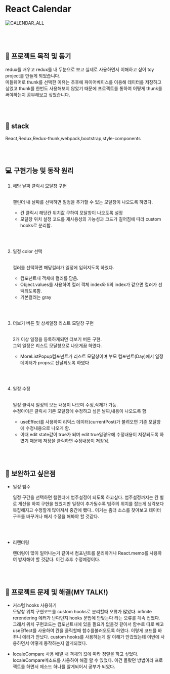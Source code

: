 <br>
<br>

# React Calendar

![CALENDAR_ALL](https://user-images.githubusercontent.com/28029685/134292930-ea7d80b2-72e0-4210-a919-8f76181d9a0e.gif)
<br>
<br>
<br>
<br>

## &#127912; 프로젝트 목적 및 동기

redux를 배우고 redux를 내 두눈으로 보고 실제로 사용하면서 이해하고 싶어 toy project를 만들게 되었습니다. </br>
미들웨어로 thunk를 선택한 이유는 추후에 파이어베이스를 이용해 데이터를 저장하고 싶었고 thunk를 한번도 사용해보지 않았기 때문에 프로젝트를 통하여 어떻게 thunk를 써야하는지 공부해보고 싶었습니다.

<br>
<br>

## 👀 stack

React,Redux,Redux-thunk,webpack,bootstrap,style-components

<br>
<br>

## 💻 구현기능 및 동작 원리

1. 해당 날짜 클릭시 모달창 구현</br></br>

   캘린더 내 날짜를 선택하면 일정을 추가할 수 있는 모달창이 나오도록 하였다.

   - 칸 클릭시 해당칸 위치값 구하여 모달창이 나오도록 설정
   - 모달창 위치 설정 코드를 재사용성의 가능성과 코드가 길어짐에 따라 custom hooks로 분리함.

<br>
<br>

2. 일정 color 선택</br></br>

   컬러를 선택하면 해당컬러가 일정에 입혀지도록 하였다.

   - 컴포넌트내 객체에 컬러를 담음.
   - Object.values를 사용하여 컬러 객체 index와 li의 index가 같으면 컬러가 선택되도록함.
   - 기본컬러는 gray

<br>
<br>

3. 더보기 버튼 및 상세일정 리스트 모달창 구현</br></br>

   2개 이상 일정을 등록하게되면 더보기 버튼 구현. </br>
   그외 일정은 리스트 모달창으로 나오게끔 하였다.

   - MoreListPopup컴포넌트가 리스트 모달창이며 부모 컴포넌트(Day)에서 일정 데이터가 props로 전달되도록 하였다

<br>
<br>

4. 일정 수정</br></br>

   일정 클릭시 일정의 모든 내용이 나오며 수정,삭제가 가능. </br>
   수정아이콘 클릭시 기존 모달창에 수정하고 싶은 날짜,내용이 나오도록 함

   - useEffect를 사용하여 리덕스 데이터(currentPost)가 불려오면 기존 모달창에 수정내용으로 나오게 함.
   - 이때 edit state값이 true가 되며 edit true일경우에 수정내용이 저장되도록 하였기 때문에 저장을 클릭하면 수정내용이 저장됨.

<br>
<br>

## 🔨 보완하고 싶은점

- 일정 범주</br>

  일정 구간을 선택하면 캘린더에 범주설정이 되도록 하고싶다.
  범주설정까지는 칸 별로 계산을 하여 구현을 했었지만 일정이 추가될수록 범주의 위치를 잡는게 생각보다 복잡해지고 수정할게 많아져서 중간에 뺐다..
  이거는 좀더 소스를 찾아보고 데이터구조를 바꾸거나 해서 수정을 해봐야 할 것같다.

  <br>
  <br>

- 리렌더링

  렌더링이 많이 일어나는거 같아서 컴포넌트를 분리하거나 React.memo를 사용하여 방지해야 할 것같다.
  이건 추후 수정예정이다.

<br>
<br>

## 🤷 프로젝트 문제 및 해결(MY TALK!)

- 커스텀 hooks 사용하기 </br>
  모달창 위치 구현코드를 custom hooks로 분리할때 오류가 많았다. infinite rerendering 에러가 난다던지 hooks 문법에 안맞는다 라는 오류를 계속 접했다.
  그래서 위치 구현코드는 컴포넌트내에 있을 필요가 없을것 같아서 함수로 따로 빼고 useEffect를 사용하여 칸을 클릭할때 함수를불러오도록 하였다.
  이렇게 코드를 바꾸니 에러가 안났다. custom hooks를 사용하는게 잘 이해가 안갔었는데 이번에 사용하면서 어떻게 동작하는지 알게되었다.

- localeCompare 사용
  배열 내 객체의 값에 따라 정렬을 하고 싶었다. localeCompare메소드를 사용하여 해결 할 수 있었다. 이건 몰랐던 방법이라 프로젝트를 하면서 메소드 하나를 알게되어서 공부가 되었다.
